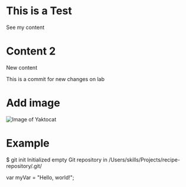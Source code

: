 # This is a Test
See my content
# Content 2
New content

This is a commit for new changes on lab
# Add image

![Image of Yaktocat](https://octodex.github.com/images/yaktocat.png)

# Example 
$ git init
Initialized empty Git repository in /Users/skills/Projects/recipe-repository/.git/

var myVar = "Hello, world!";
